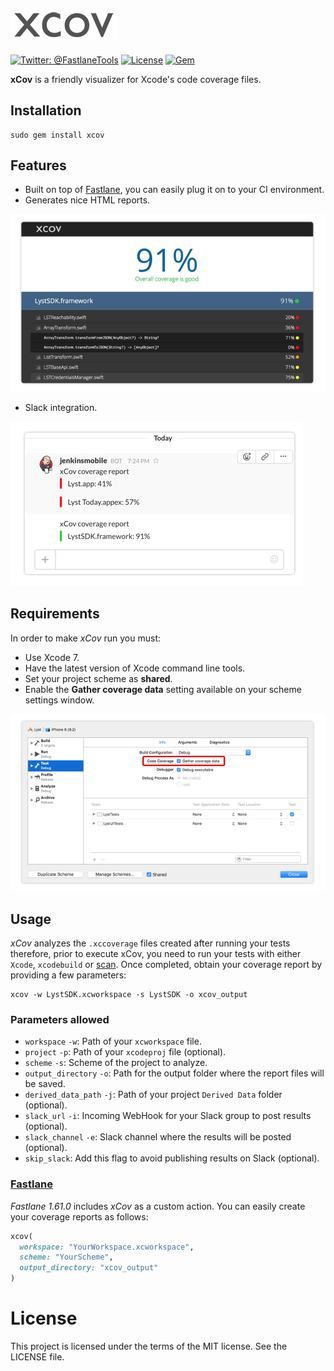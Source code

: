 ![/assets_readme/gather_coverage.png](/assets_readme/logo.png)
-------
[![Twitter: @FastlaneTools](https://img.shields.io/badge/contact-@carlostify-blue.svg?style=flat)](https://twitter.com/carlostify)
[![License](https://img.shields.io/badge/license-MIT-green.svg?style=flat)](https://github.com/nakiostudio/xcov/blob/master/LICENSE)
[![Gem](https://img.shields.io/gem/v/xcov.svg?style=flat)](http://rubygems.org/gems/xcov)

**xCov** is a friendly visualizer for Xcode's code coverage files.

## Installation
```
sudo gem install xcov
```

## Features
* Built on top of [Fastlane](https://fastlane.tools), you can easily plug it on to your CI environment.
* Generates nice HTML reports.

![/assets_readme/report.png](/assets_readme/report.png)

* Slack integration.

![/assets_readme/slack_integration.png](/assets_readme/slack_integration.png)

## Requirements
In order to make *xCov* run you must:
* Use Xcode 7.
* Have the latest version of Xcode command line tools.
* Set your project scheme as **shared**.
* Enable the **Gather coverage data** setting available on your scheme settings window.

![/assets_readme/gather_coverage.png](/assets_readme/gather_coverage.png)

## Usage
*xCov* analyzes the `.xccoverage` files created after running your tests therefore, prior to execute xCov, you need to run your tests with either `Xcode`, `xcodebuild` or [scan](https://github.com/fastlane/scan). Once completed, obtain your coverage report by providing a few parameters:
```
xcov -w LystSDK.xcworkspace -s LystSDK -o xcov_output
```

### Parameters allowed
* `workspace` `-w`: Path of your `xcworkspace` file.
* `project` `-p`: Path of your `xcodeproj` file (optional).
* `scheme` `-s`: Scheme of the project to analyze.
* `output_directory` `-o`: Path for the output folder where the report files will be saved.
* `derived_data_path` `-j`: Path of your project `Derived Data` folder (optional).
* `slack_url` `-i`: Incoming WebHook for your Slack group to post results (optional).
* `slack_channel` `-e`: Slack channel where the results will be posted (optional).
* `skip_slack`: Add this flag to avoid publishing results on Slack (optional).

### [Fastlane](https://github.com/fastlane/fastlane/blob/master/docs/Actions.md)
*Fastlane 1.61.0* includes *xCov* as a custom action. You can easily create your coverage reports as follows:
```ruby
xcov(
  workspace: "YourWorkspace.xcworkspace",
  scheme: "YourScheme",
  output_directory: "xcov_output"
)  
```

# License
This project is licensed under the terms of the MIT license. See the LICENSE file.
